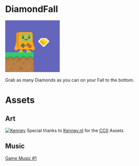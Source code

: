 # DiamondFall
![GameIcon](/icon.png)

Grab as many Diamonds as you can on your Fall to the bottom.

# Assets

## Art

[![Kenney](http://kenney.nl/data/img/logo.png)](http://kenney.nl/)
Special thanks to [Kenney.nl](http://kenney.nl/) for the [CC0](https://creativecommons.org/publicdomain/zero/1.0/) Assets

## Music

[Game Music #1](https://marvingames.itch.io/game-music-01)
